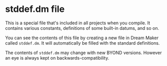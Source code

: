 # stddef.dm file


This is a special file that\'s included in all projects when
you compile. It contains various constants, definitions of some built-in
datums, and so on. 

You can see the contents of this file by
creating a new file in Dream Maker called `stddef.dm`. It will
automatically be filled with the standard definitions. 

The
contents of `stddef.dm` may change with new BYOND versions. However an
eye is always kept on backwards-compatibility.

